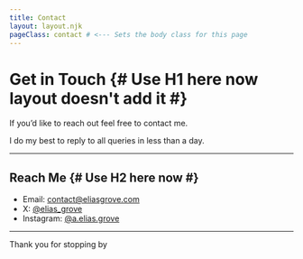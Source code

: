 ```yaml
---
title: Contact
layout: layout.njk
pageClass: contact # <--- Sets the body class for this page
---
```


# Get in Touch {# Use H1 here now layout doesn't add it #}

If you’d like to reach out feel free to contact me.

I do my best to reply to all queries in less than a day.

---
## Reach Me {# Use H2 here now #}
* Email: [contact@eliasgrove.com](mailto:contact@eliasgrove.com)
* X: [@elias_grove](https://twitter.com/elias_grove)
* Instagram: [@a.elias.grove](https://instagram.com/a.elias.grove)

---


Thank you for stopping by

